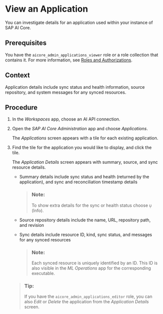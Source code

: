 <!-- loioedb1aa02351349f3adc94a77b631d9bd -->

<link rel="stylesheet" type="text/css" href="css/sap-icons.css"/>

# View an Application

You can investigate details for an application used within your instance of SAP AI Core.



<a name="loioedb1aa02351349f3adc94a77b631d9bd__prereq_jxh_bpc_rob"/>

## Prerequisites

You have the `aicore_admin_applications_viewer` role or a role collection that contains it. For more information, see [Roles and Authorizations](security-e4cf710.md#loio4ef8499d7a4945ec854e3b4590830bcc).



## Context

Application details include sync status and health information, source repository, and system messages for any synced resources.



## Procedure

1.  In the *Workspaces* app, choose an AI API connection.

2.  Open the *SAP AI Core Administration* app and choose *Applications*.

    The *Applications* screen appears with a tile for each existing application.

3.  Find the tile for the application you would like to display, and click the tile.

    The *Application Details* screen appears with summary, source, and sync resource details.

    -   Summary details include sync status and health \(returned by the application\), and sync and reconciliation timestamp details

        > ### Note:  
        > To show extra details for the sync or health status choose <span class="SAP-icons-V5"></span> \(Info\).

    -   Source repository details include the name, URL, repository path, and revision

    -   Sync details include resource ID, kind, sync status, and messages for any synced resources

        > ### Note:  
        > Each synced resource is uniquely identified by an ID. This ID is also visible in the *ML Operations* app for the corresponding executable.


    > ### Tip:  
    > If you have the `aicore_admin_applications_editor` role, you can also *Edit* or *Delete* the application from the *Application Details* screen.


